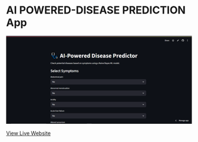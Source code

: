 # AI POWERED-DISEASE PREDICTION App
![App Screenshot](WEB.png)

[View Live Website](https://ai-powered-disease-prediction-6396gr7cnvuns6ce6ocjve.streamlit.app/)

